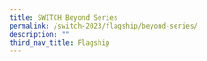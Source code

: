 ```yaml
---
title: SWITCH Beyond Series
permalink: /switch-2023/flagship/beyond-series/
description: ""
third_nav_title: Flagship
---
```

